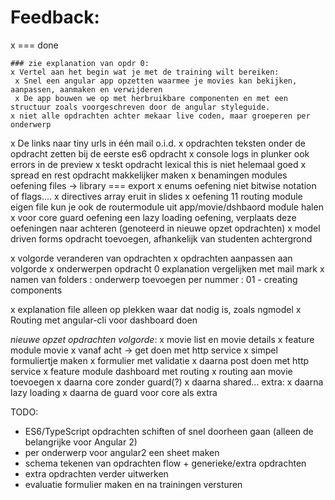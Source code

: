 # Feedback:

x === done

````
### zie explanation van opdr 0:
x Vertel aan het begin wat je met de training wilt bereiken: 
 x Snel een angular app opzetten waarmee je movies kan bekijken, aanpassen, aanmaken en verwijderen
 x De app bouwen we op met herbruikbare componenten en met een structuur zoals voorgeschreven door de angular styleguide.
x niet alle opdrachten achter mekaar live coden, maar groeperen per onderwerp

````

x De links naar tiny urls in één mail o.i.d.
x opdrachten teksten onder de opdracht zetten bij de eerste es6 opdracht
x console logs in plunker ook errors in de preview
x teskt opdracht lexical this is niet helemaal goed
x spread en rest opdracht makkelijker maken
x benamingen modules oefening files -> library === export
x enums oefening niet bitwise notation of flags....
x directives array eruit in slides
x oefening 11 routing module eigen file kun je ook de routermodule uit app/movie/dshbaord module halen
x voor core guard oefening een lazy loading oefening, verplaats deze oefeningen naar achteren (genoteerd in nieuwe opzet opdrachten)
x model driven forms opdracht toevoegen, afhankelijk van studenten achtergrond

x volgorde veranderen van opdrachten
  x opdrachten aanpassen aan volgorde
  x onderwerpen opdracht 0 explanation vergelijken met mail mark
  x namen van folders : onderwerp toevoegen per nummer : 01 - creating components

x explanation file alleen op plekken waar dat nodig is, zoals ngmodel
x Routing met angular-cli voor dashboard doen

*nieuwe opzet opdrachten volgorde*:
x movie list en movie details
x feature module movie
x vanaf acht -> get doen met http service
x simpel formuliertje maken
x formulier met validatie
x daarna post doen met http service
x feature module dashboard met routing
x routing aan movie toevoegen
x daarna core zonder guard(?)
x daarna shared...
extra:
x daarna lazy loading
x daarna de guard voor core als extra

TODO:
- ES6/TypeScript opdrachten schiften of snel doorheen gaan (alleen de belangrijke voor Angular 2)
- per onderwerp voor angular2 een sheet maken
- schema tekenen van opdrachten flow + generieke/extra opdrachten
- extra opdrachten verder uitwerken
- evaluatie formulier maken en na trainingen versturen








